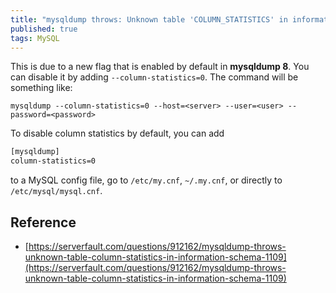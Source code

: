 ```yaml
---
title: "mysqldump throws: Unknown table 'COLUMN_STATISTICS' in information_schema (1109)"
published: true
tags: MySQL
---
```


This is due to a new flag that is enabled by default in **mysqldump 8**. You
can disable it by adding `--column-statistics=0`. The command will be
something like:

```shell
mysqldump --column-statistics=0 --host=<server> --user=<user> --password=<password> 
```

To disable column statistics by default, you can add

```bash
[mysqldump]
column-statistics=0
```

to a MySQL config file, go to `/etc/my.cnf`, `~/.my.cnf`, or directly to `/etc/mysql/mysql.cnf`.

## Reference

- [https://serverfault.com/questions/912162/mysqldump-throws-unknown-table-column-statistics-in-information-schema-1109](https://serverfault.com/questions/912162/mysqldump-throws-unknown-table-column-statistics-in-information-schema-1109)